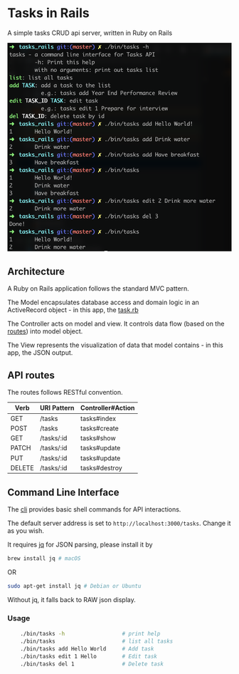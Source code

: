 # Tasks in Rails

A simple tasks CRUD api server, written in Ruby on Rails

![cli screenshot](cli_screenshot.png)

## Architecture

A Ruby on Rails application follows the standard MVC pattern.

The Model encapsulates database access and domain logic in an ActiveRecord object - in this app, the [task.rb](app/models/task.rb)

The Controller acts on model and view. It controls data flow (based on the [routes](config/routes.rb)) into model object.

The View represents the visualization of data that model contains - in this app, the JSON output.

## API routes

The routes follows RESTful convention.

| Verb   | URI Pattern | Controller#Action |
|--------|-------------|-------------------|
| GET    | /tasks      | tasks#index       |
| POST   | /tasks      | tasks#create      |
| GET    | /tasks/:id  | tasks#show        |
| PATCH  | /tasks/:id  | tasks#update      |
| PUT    | /tasks/:id  | tasks#update      |
| DELETE | /tasks/:id  | tasks#destroy     |

## Command Line Interface

The [cli](bin/tasks) provides basic shell commands for API interactions.

The default server address is set to `http://localhost:3000/tasks`. Change it as you wish.

It requires [jq](https://stedolan.github.io/jq/) for JSON parsing, please install it by

```sh
brew install jq # macOS
```

OR

```sh
sudo apt-get install jq # Debian or Ubuntu
```

Without jq, it falls back to RAW json display.

### Usage

```sh
    ./bin/tasks -h                  # print help
    ./bin/tasks                     # list all tasks
    ./bin/tasks add Hello World     # Add task
    ./bin/tasks edit 1 Hello        # Edit task
    ./bin/tasks del 1               # Delete task
```
